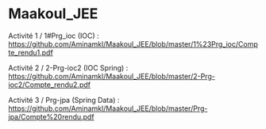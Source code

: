 # Maakoul_JEE

Activité 1 / 1#Prg_ioc (IOC) : https://github.com/Aminamkl/Maakoul_JEE/blob/master/1%23Prg_ioc/Compte_rendu1.pdf

Activité 2 / 2-Prg-ioc2 (IOC Spring) : https://github.com/Aminamkl/Maakoul_JEE/blob/master/2-Prg-ioc2/Compte_rendu2.pdf

Activité 3 / Prg-jpa (Spring Data) : https://github.com/Aminamkl/Maakoul_JEE/blob/master/Prg-jpa/Compte%20rendu.pdf
